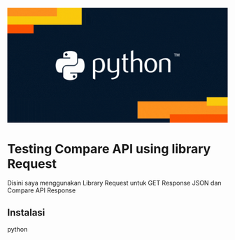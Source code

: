 ![Teks][def]

[def]: giphy.gif
# Testing Compare API using library Request
Disini saya menggunakan Library Request untuk GET Response JSON dan Compare API Response

## Instalasi
python